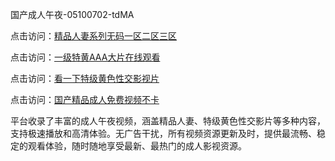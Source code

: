 国产成人午夜-05100702-tdMA

点击访问：<a href="https://heiliao2dmwwy.pages.dev">精品人妻系列无码一区二区三区</a>

点击访问：<a href="https://heiliaoll4qsx.pages.dev">一级特黄AAA大片在线观看</a>

点击访问：<a href="https://heiliaowzu4ur.pages.dev">看一下特级黄色性交影视片</a>

点击访问：<a href="https://heiliaozj3tjd.pages.dev">国产精品成人免费视频不卡</a>

平台收录了丰富的成人午夜视频，涵盖精品人妻、特级黄色性交影片等多种内容，支持极速播放和高清体验。无广告干扰，所有视频资源更新及时，提供最流畅、稳定的观看体验，随时随地享受最新、最热门的成人影视资源。

<span style="display:none;">[Canonical link](https://github.com/lvs20250708/lvs20250708 ）</span>
